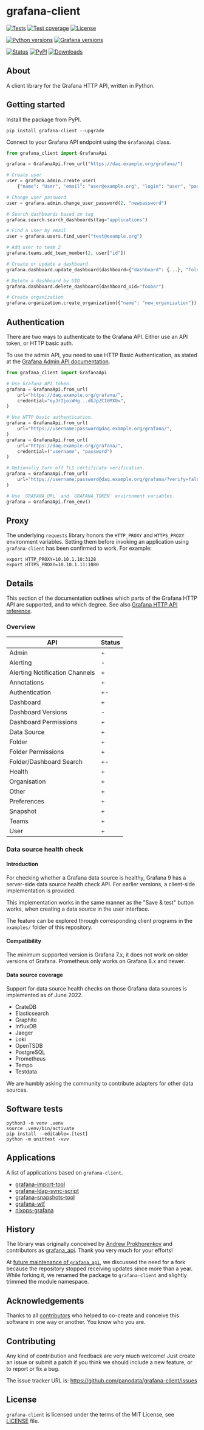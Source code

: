 # grafana-client

[![Tests](https://github.com/panodata/grafana-client/workflows/Test/badge.svg)](https://github.com/panodata/grafana-client/actions?query=workflow%3ATest)
[![Test coverage](https://img.shields.io/codecov/c/gh/panodata/grafana-client.svg?style=flat-square)](https://codecov.io/gh/panodata/grafana-client/)
[![License](https://img.shields.io/github/license/panodata/grafana-client.svg?style=flat-square)](https://github.com/panodata/grafana-client/blob/main/LICENSE) 

[![Python versions](https://img.shields.io/pypi/pyversions/grafana-client.svg?style=flat-square)](https://pypi.org/project/grafana-client/)
[![Grafana versions](https://img.shields.io/badge/Grafana-5.x%20--%209.x-blue.svg?style=flat-square)](https://github.com/grafana/grafana)

[![Status](https://img.shields.io/pypi/status/grafana-client.svg?style=flat-square)](https://pypi.org/project/grafana-client/)
[![PyPI](https://img.shields.io/pypi/v/grafana-client.svg?style=flat-square)](https://pypi.org/project/grafana-client/)
[![Downloads](https://img.shields.io/pypi/dm/grafana-client.svg?style=flat-square)](https://pypi.org/project/grafana-client/)
<!-- [![Conda](https://img.shields.io/conda/v/panodata/grafana-client.svg?style=flat-square)](https://anaconda.org/panodata/grafana-client) -->


## About

A client library for the Grafana HTTP API, written in Python.


## Getting started

Install the package from PyPI.

```
pip install grafana-client --upgrade
```

Connect to your Grafana API endpoint using the `GrafanaApi` class.

```python
from grafana_client import GrafanaApi

grafana = GrafanaApi.from_url("https://daq.example.org/grafana/")

# Create user
user = grafana.admin.create_user(
    {"name": "User", "email": "user@example.org", "login": "user", "password": "userpassword", "OrgId": 1})

# Change user password
user = grafana.admin.change_user_password(2, "newpassword")

# Search dashboards based on tag
grafana.search.search_dashboards(tag="applications")

# Find a user by email
user = grafana.users.find_user("test@example.org")

# Add user to team 2
grafana.teams.add_team_member(2, user["id"])

# Create or update a dashboard
grafana.dashboard.update_dashboard(dashboard={"dashboard": {...}, "folderId": 0, "overwrite": True})

# Delete a dashboard by UID
grafana.dashboard.delete_dashboard(dashboard_uid="foobar")

# Create organization
grafana.organization.create_organization({"name": "new_organization"})
```


## Authentication

There are two ways to authenticate to the Grafana API. Either use an API token,
or HTTP basic auth.

To use the admin API, you need to use HTTP Basic Authentication, as stated at
the [Grafana Admin API documentation].

```python
from grafana_client import GrafanaApi

# Use Grafana API token.
grafana = GrafanaApi.from_url(
    url="https://daq.example.org/grafana/",
    credential="eyJrIjoiWHg...dGJpZCI6MX0=",
)

# Use HTTP basic authentication.
grafana = GrafanaApi.from_url(
    url="https://username:password@daq.example.org/grafana/",
)
grafana = GrafanaApi.from_url(
    url="https://daq.example.org/grafana/",
    credential=("username", "password")
)

# Optionally turn off TLS certificate verification.
grafana = GrafanaApi.from_url(
    url="https://username:password@daq.example.org/grafana/?verify=false",
)

# Use `GRAFANA_URL` and `GRAFANA_TOKEN` environment variables.
grafana = GrafanaApi.from_env()
```

## Proxy

The underlying `requests` library honors the `HTTP_PROXY` and `HTTPS_PROXY`
environment variables. Setting them before invoking an application using
`grafana-client` has been confirmed to work. For example:
```
export HTTP_PROXY=10.10.1.10:3128
export HTTPS_PROXY=10.10.1.11:1080
```


## Details

This section of the documentation outlines which parts of the Grafana HTTP API
are supported, and to which degree. See also [Grafana HTTP API reference].

### Overview

| API | Status |
|---|---|
| Admin | + |
| Alerting | - |
| Alerting Notification Channels | + |
| Annotations | + |
| Authentication | +- |
| Dashboard | + |
| Dashboard Versions | - |
| Dashboard Permissions | + |
| Data Source | + |
| Folder | + |
| Folder Permissions | + |
| Folder/Dashboard Search | +- |
| Health | + |
| Organisation | + |
| Other | + |
| Preferences | + |
| Snapshot | + |
| Teams | + |
| User | + |


### Data source health check

#### Introduction

For checking whether a Grafana data source is healthy, Grafana 9 has a
server-side data source health check API. For earlier versions, a client-side
implementation is provided.

This implementation works in the same manner as the "Save & test" button works,
when creating a data source in the user interface.

The feature can be explored through corresponding client programs in the
`examples/` folder of this repository.

#### Compatibility

The minimum supported version is Grafana 7.x, it does not work on older
versions of Grafana. Prometheus only works on Grafana 8.x and newer.

#### Data source coverage

Support for data source health checks on those Grafana data sources is
implemented as of June 2022.

- CrateDB
- Elasticsearch
- Graphite
- InfluxDB
- Jaeger
- Loki
- OpenTSDB
- PostgreSQL
- Prometheus
- Tempo
- Testdata

We are humbly asking the community to contribute adapters for other data
sources.


## Software tests

```shell
python3 -m venv .venv
source .venv/bin/activate
pip install --editable=.[test]
python -m unittest -vvv
```

## Applications

A list of applications based on `grafana-client`.

- [grafana-import-tool](https://github.com/peekjef72/grafana-import-tool)
- [grafana-ldap-sync-script](https://github.com/NovatecConsulting/grafana-ldap-sync-script)
- [grafana-snapshots-tool](https://github.com/peekjef72/grafana-snapshots-tool)
- [grafana-wtf](https://github.com/panodata/grafana-wtf)
- [nixops-grafana](https://github.com/tewfik-ghariani/nixops-grafana)


## History

The library was originally conceived by [Andrew Prokhorenkov] and contributors
as [grafana_api]. Thank you very much for your efforts!

At [future maintenance of `grafana_api`], we discussed the need for a fork
because the repository stopped receiving updates since more than a year.
While forking it, we renamed the package to `grafana-client` and slightly
trimmed the module namespace.


## Acknowledgements

Thanks to all [contributors] who helped to co-create and conceive this software
in one way or another. You know who you are.


## Contributing

Any kind of contribution and feedback are very much welcome! Just create an
issue or submit a patch if you think we should include a new feature, or to 
report or fix a bug.

The issue tracker URL is: https://github.com/panodata/grafana-client/issues


## License

`grafana-client` is licensed under the terms of the MIT License, see [LICENSE] file.


[Andrew Prokhorenkov]: https://github.com/m0nhawk/grafana_api
[contributors]: https://github.com/panodata/grafana-client/graphs/contributors
[future maintenance of `grafana_api`]: https://github.com/m0nhawk/grafana_api/issues/88
[grafana_api]: https://github.com/m0nhawk/grafana_api
[Grafana Admin API documentation]: https://grafana.com/docs/grafana/latest/http_api/admin/
[Grafana HTTP API reference]: https://grafana.com/docs/grafana/latest/http_api/
[LICENSE]: https://github.com/panodata/grafana-client/blob/main/LICENSE
